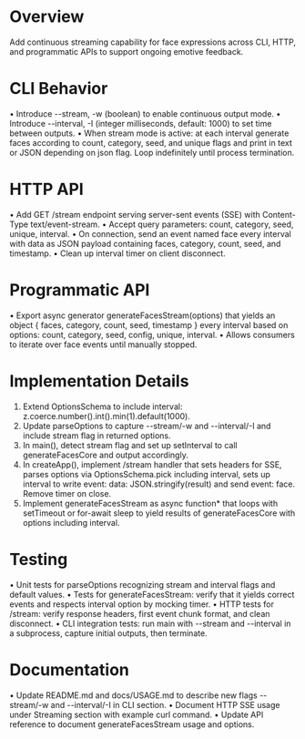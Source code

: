# Overview
Add continuous streaming capability for face expressions across CLI, HTTP, and programmatic APIs to support ongoing emotive feedback.

# CLI Behavior
• Introduce --stream, -w (boolean) to enable continuous output mode.
• Introduce --interval, -I (integer milliseconds, default: 1000) to set time between outputs.
• When stream mode is active: at each interval generate faces according to count, category, seed, and unique flags and print in text or JSON depending on json flag. Loop indefinitely until process termination.

# HTTP API
• Add GET /stream endpoint serving server-sent events (SSE) with Content-Type text/event-stream.
• Accept query parameters: count, category, seed, unique, interval.
• On connection, send an event named face every interval with data as JSON payload containing faces, category, count, seed, and timestamp.
• Clean up interval timer on client disconnect.

# Programmatic API
• Export async generator generateFacesStream(options) that yields an object { faces, category, count, seed, timestamp } every interval based on options: count, category, seed, config, unique, interval.
• Allows consumers to iterate over face events until manually stopped.

# Implementation Details
1. Extend OptionsSchema to include interval: z.coerce.number().int().min(1).default(1000).
2. Update parseOptions to capture --stream/-w and --interval/-I and include stream flag in returned options.
3. In main(), detect stream flag and set up setInterval to call generateFacesCore and output accordingly.
4. In createApp(), implement /stream handler that sets headers for SSE, parses options via OptionsSchema.pick including interval, sets up interval to write event: data: JSON.stringify(result) and send event: face. Remove timer on close.
5. Implement generateFacesStream as async function* that loops with setTimeout or for-await sleep to yield results of generateFacesCore with options including interval.

# Testing
• Unit tests for parseOptions recognizing stream and interval flags and default values.
• Tests for generateFacesStream: verify that it yields correct events and respects interval option by mocking timer.
• HTTP tests for /stream: verify response headers, first event chunk format, and clean disconnect.
• CLI integration tests: run main with --stream and --interval in a subprocess, capture initial outputs, then terminate.

# Documentation
• Update README.md and docs/USAGE.md to describe new flags --stream/-w and --interval/-I in CLI section.
• Document HTTP SSE usage under Streaming section with example curl command.
• Update API reference to document generateFacesStream usage and options.
